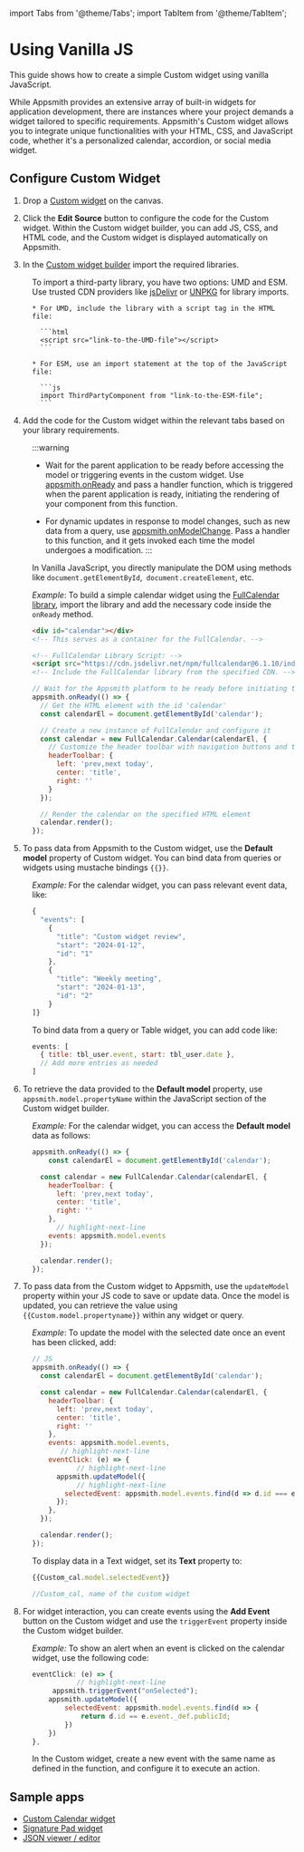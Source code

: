 import Tabs from '@theme/Tabs';
import TabItem from '@theme/TabItem';

# Using Vanilla JS

This guide shows how to create a simple Custom widget using vanilla JavaScript.

While Appsmith provides an extensive array of built-in widgets for application development, there are instances where your project demands a widget tailored to specific requirements. Appsmith's Custom widget allows you to integrate unique functionalities with your HTML, CSS, and JavaScript code, whether it's a personalized calendar, accordion, or social media widget.

## Configure Custom Widget

1. Drop a [Custom widget](/reference/widgets/custom) on the canvas.

2. Click the **Edit Source** button to configure the code for the Custom widget. Within the Custom widget builder, you can add JS, CSS, and HTML code, and the Custom widget is displayed automatically on Appsmith.

3. In the [Custom widget builder](/reference/widgets/custom#custom-widget-builder) import the required libraries.


<dd>

To import a third-party library, you have two options: UMD and ESM. Use trusted CDN providers like [jsDelivr](https://www.jsdelivr.com/) or [UNPKG](https://unpkg.com/) for library imports.

    * For UMD, include the library with a script tag in the HTML file:

      ```html
      <script src="link-to-the-UMD-file"></script>
      ```

    * For ESM, use an import statement at the top of the JavaScript file:

      ```js
      import ThirdPartyComponent from "link-to-the-ESM-file";
      ```



</dd>


4. Add the code for the Custom widget within the relevant tabs based on your library requirements.

<dd>

:::warning
* Wait for the parent application to be ready before accessing the model or triggering events in the custom widget. Use [appsmith.onReady](/reference/widgets/custom#onready) and pass a handler function, which is triggered when the parent application is ready, initiating the rendering of your component from this function.

* For dynamic updates in response to model changes, such as new data from a query, use [appsmith.onModelChange](/reference/widgets/custom#onmodelchange). Pass a handler to this function, and it gets invoked each time the model undergoes a modification.
:::

In Vanilla JavaScript, you directly manipulate the DOM using methods like `document.getElementById`,` document.createElement`, etc.

*Example*: To build a simple calendar widget using the [FullCalendar library](https://www.jsdelivr.com/package/npm/fullcalendar), import the library and add the necessary code inside the `onReady` method.


<Tabs>
  <TabItem value="html" label="HTML">


```html
<div id="calendar"></div>
<!-- This serves as a container for the FullCalendar. -->

<!-- FullCalendar Library Script: -->
<script src="https://cdn.jsdelivr.net/npm/fullcalendar@6.1.10/index.global.min.js"></script>
<!-- Include the FullCalendar library from the specified CDN. -->
```

  </TabItem>
  <TabItem value="jss" label="JS" default>



```js
// Wait for the Appsmith platform to be ready before initiating the component
appsmith.onReady(() => {
  // Get the HTML element with the id 'calendar'
  const calendarEl = document.getElementById('calendar');

  // Create a new instance of FullCalendar and configure it
  const calendar = new FullCalendar.Calendar(calendarEl, {
    // Customize the header toolbar with navigation buttons and title
    headerToolbar: {
      left: 'prev,next today',
      center: 'title',
      right: ''
    }
  });

  // Render the calendar on the specified HTML element
  calendar.render();
});
```

  </TabItem>
</Tabs>


</dd>

5. To pass data from Appsmith to the Custom widget, use the **Default model** property of Custom widget. You can bind data from queries or widgets using mustache bindings `{{}}`.

<dd>

*Example:* For the calendar widget, you can pass relevant event data, like:


```js
{
  "events": [
    {
      "title": "Custom widget review",
      "start": "2024-01-12",
      "id": "1"
    },
    {
      "title": "Weekly meeting",
      "start": "2024-01-13",
      "id": "2"
    }
]}
```

To bind data from a query or Table widget, you can add code like:

```js
events: [
  { title: tbl_user.event, start: tbl_user.date },
  // Add more entries as needed
]
```



</dd>

6. To retrieve the data provided to the **Default model** property, use `appsmith.model.propertyName` within the JavaScript section of the Custom widget builder.

 
<dd>

*Example:* For the calendar widget, you can access the **Default model** data as follows:

```js
appsmith.onReady(() => {
	const calendarEl = document.getElementById('calendar');

  const calendar = new FullCalendar.Calendar(calendarEl, {
    headerToolbar: {
      left: 'prev,next today',
      center: 'title',
      right: ''
    },
      // highlight-next-line
	events: appsmith.model.events   
  });

  calendar.render();
});
```

</dd>

7. To pass data from the Custom widget to Appsmith, use the `updateModel` property within your JS code to save or update data. Once the model is updated, you can retrieve the value using `{{Custom.model.propertyname}}` within any widget or query.

<dd>

*Example*: To update the model with the selected date once an event has been clicked, add:

```js
// JS
appsmith.onReady(() => {
  const calendarEl = document.getElementById('calendar');

  const calendar = new FullCalendar.Calendar(calendarEl, {
    headerToolbar: {
      left: 'prev,next today',
      center: 'title',
      right: ''
    },
    events: appsmith.model.events,
       // highlight-next-line
    eventClick: (e) => {
           // highlight-next-line
      appsmith.updateModel({
           // highlight-next-line
        selectedEvent: appsmith.model.events.find(d => d.id === e.event.id)
      });
    },
  });

  calendar.render();
});

```

To display data in a Text widget, set its **Text** property to:

```js
{{Custom_cal.model.selectedEvent}}

//Custom_cal, name of the custom widget 
```

</dd>

8. For widget interaction, you can create events using the **Add Event** button on the Custom widget and use the `triggerEvent` property inside the Custom widget builder.

<dd>

*Example:* To show an alert when an event is clicked on the calendar widget, use the following code:

```js
eventClick: (e) => {        
           // highlight-next-line
	 appsmith.triggerEvent("onSelected");
	appsmith.updateModel({                                  
		selectedEvent: appsmith.model.events.find(d => {    
			return d.id == e.event._def.publicId;              
		})                                                  
	})                                                      
}, 
```

In the Custom widget, create a new event with the same name as defined in the function, and configure it to execute an action.



</dd>



## Sample apps

* [Custom Calendar widget](https://app.appsmith.com/app/calendar/page1-6598cfcf98b47b2e26550dcf)
* [Signature Pad widget](https://app.appsmith.com/app/signature-pad/page1-6597af1e21e083222a47e366)
* [JSON viewer / editor](https://app.appsmith.com/app/json-editor-viewer/page1-659b8a776e6f515089938690)


